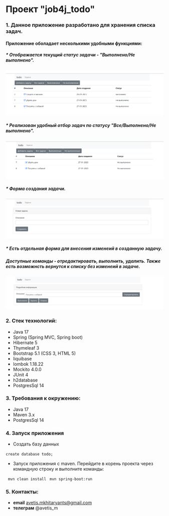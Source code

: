 # Проект "job4j_todo"

### 1. Данное приложение разработано для хранения списка задач. 

####    Приложение оболадает несколькими удобными функциями:
##### * Отображается текущий статус задачи - "Выполнено/Не выполнено".

<img src="data/Список задач.png"/>

##### * Реализован удобный отбор задач по статусу "Все/Выполнено/Не выполнено".

<img src="data/Не выполненные.png"/>

##### * Форма создания задачи.

<img src="data/Создание задачи.png"/>

##### * Есть отдельная форма для внесения изменеий в созданную задачу. 
#####   Доступные команды - отредактировать, выполнить, удалить. Также есть возможнсть вернутся к списку без изменеий в задаче.
<img src="data/Редактирование задачи.png"/>

### 2. Стек технологий: 
+ Java 17
+ Spring (Spring MVC, Spring boot)
+ Hibernate 5
+ Thymeleaf 3 
+ Bootstrap 5.1 (CSS 3, HTML 5)
+ liquibase
+ lombok 1.18.22
+ Mockito 4.0.0
+ JUnit 4
+ h2database
+ PostgresSql 14

### 3. Требования к окружению:
+ Java 17
+ Maven 3.x
+ PostgresSql 14

### 4. Запуск приложения
+ Создать базу данных

```create database todo;```

+ Запуск приложения с maven. Перейдите в корень проекта через командную строку и выполните команды:

``` mvn clean install```
``` mvn spring-boot:run```
### 5. Контакты:
- **email**    avetis.mkhitaryants@gmail.com
- **телеграм** @avetis_m
